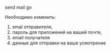 send mail go

Необходимо изменить: 
1. emal отправителя, 
2. пароль для приложений на вашей почте,
3. email получателя
4. данные для отправки на ваше усмотрение
